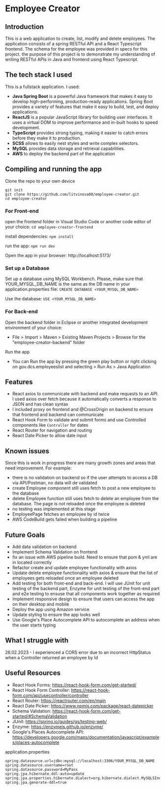 # Employee Creator

## Introduction
This is a web application to create, list, modify and delete employees. The application consists of a spring
RESTful API and a React Typescript frontend. The schema for
the employee was provided in specs for this project. 
the purpose of this project is to demonstrate my understanding of writing RESTful APIs in Java and frontend using React Typescript.

## The tech stack I used
This is a fullstack application. I used:
- **Java Spring Boot** is a powerful Java framework that makes it easy to develop high-performing, production-ready applications. 
Spring Boot provides a variety of features that make it easy to build, test, and deploy applications.
- **ReactJS** is a popular JavaScript library for building user interfaces. It uses a virtual DOM to improve performance and in-built hooks to speed development.
- **TypeScript** provides strong typing, making it easier to catch errors before they make it to production.
- **SCSS** allows to easily nest styles and write complex selectors.
- **MySQL** provides data storage and retrieval capabilities.
- **AWS** to deploy the backend part of the application

## Compiling and running the app
Clone the repo to your own device
```
git init
git clone https://github.com/litvinova08/employee-creator.git
cd employee-creator
```

### For Front-end
open the frontend folder in Visual Studio Code or another code editor of your choice:
`cd employee-creator-frontend`

install dependencies:
`npm install`

run the app:
`npm run dev`

Open the app in your browser: http://localhost:5173/ 

### Set up a Database
Set up a database using MySQL Workbench. Please, make sure that YOUR_MYSQL_DB_NAME is the same as the DB name in your application.properties file:
`CREATE DATABASE <YOUR_MYSQL_DB_NAME>`

Use the database:
`USE <YOUR_MYSQL_DB_NAME>`

### For Back-end
Open the backend folder in Eclipse or another integrated development environment of your choice:
- File > Import > Maven > Existing Maven Projects > Browse for the "employee-creator-backend" folder

Run the app
- You can Run the app by pressing the green play button or right clicking on gov.dcs.employeeslist and selecting > Run As > Java Application


## Features
- React axios to communicate with backend and make requests to an API. I used axios over fetch because it automatically converts a response to JSON
and has clean syntax
- I included proxy on frontend and @CrossOrigin on backend to ensure that frontend and backend can communicate
- React Hook Form to validate and submit forms and use Controlled components like `Controller` for dates
- React Router for navigation and routing
- React Date Picker to allow date input

## Known issues
Since this is work in progress there are many growth zones and areas that need improvement. For example: 
- there is no validation on backend so if the user attempts to access a DB via API/Postman, no data will de validated
- create Employee component still uses fetch to post a new employee to the database 
- delete Employee function still uses fetch to delete an employee from the database. The page is not reloaded once the employee is deleted
- no testing was implemented at this stage
- EmployeePage fetches an employee by id twice
- AWS CodeBuild gets failed when building a pipeline

## Future Goals
- Add data validation on backend
- Implement Schema Validation on frontend
- fix an issue with AWS pipeline build. Need to ensure that pom & yml are in located correctly
- Refactor create and update employee functionality with axios 
- Update delete employee functionality with axios & ensure that the list of employees gets reloaded once an employee deleted
- Add testing for both front-end and back-end. I will use JUnit for unit testing of the backend part, Enzyme for unit testing of the front-end part and e2e testing to ensuse that all components work together as required  
- Implement responsive design to ensure that users can access the app on their desktop and mobile
- Deploy the app using Amazon service
- Update styling to ensure the app looks well
- Use Google's Place Autocomplete API to autocomplete an address when the user starts typing

## What I struggle with
26.02.2023 - I experienced a CORS error due to an incorrect HttpStatus when a Controller returned an employee by Id 

## Useful Resources

- React Hook Forms: https://react-hook-form.com/get-started/ 
- React Hook Form Controller: https://react-hook-form.com/api/usecontroller/controller
- React Router: https://reactrouter.com/en/main 
- React Date Picker: https://www.npmjs.com/package/react-datepicker 
- Schema Validation: https://react-hook-form.com/get-started/#SchemaValidation
- JUnit: https://spring.io/guides/gs/testing-web/
- Enzyme: https://enzymejs.github.io/enzyme/
- Google's Places Autocomplete API: https://developers.google.com/maps/documentation/javascript/examples/places-autocomplete

application.properties
```
spring.datasource.url=jdbc:mysql://localhost:3306/YOUR_MYSQL_DB_NAME
spring.datasource.username=root
spring.datasource.password=MyPass
spring.jpa.hibernate.ddl-auto=update
spring.jpa.properties.hibernate.dialect=org.hibernate.dialect.MySQL5InnoDBDialect
spring.jpa.generate-ddl=true
```
